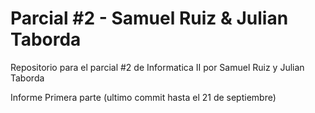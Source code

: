 # Parcial #2 - Samuel Ruiz & Julian Taborda

Repositorio para el parcial #2 de Informatica II por Samuel Ruiz y Julian Taborda

Informe Primera parte (ultimo commit hasta el 21 de septiembre)
